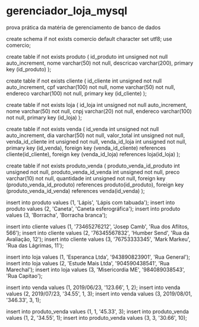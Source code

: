 # gerenciador_loja_mysql
prova prática da matéria de gerenciamento de banco de dados

create schema if not exists comercio default character set utf8; 
use comercio;

create table if not exists produto (
id_produto int unsigned not null auto_increment,
nome varchar(50) not null,
descricao varchar(200),
primary key (id_produto)
);

create table if not exists cliente (
id_cliente int unsigned not null auto_increment,
cpf varchar(100) not null,
nome varchar(50) not null,
endereco varchar(100) not null,
primary key (id_cliente)
);

create table if not exists loja (
id_loja int unsigned not null auto_increment,
nome varchar(50) not null,
cnpj varchar(20) not null,
endereco varchar(100) not null,
primary key (id_loja)
);

create table if not exists venda (
id_venda int unsigned not null auto_increment,
dia varchar(50) not null,
valor_total int unsigned not null,
venda_id_cliente int unsigned not null,
venda_id_loja int unsigned not null,
primary key (id_venda),
foreign key (venda_id_cliente) references cliente(id_cliente),
foreign key (venda_id_loja) references loja(id_loja)
);

create table if not exists produto_venda (
produto_venda_id_produto int unsigned not null,
produto_venda_id_venda int unsigned not null,
preco varchar(10) not null,
quantidade int unsigned not null,
foreign key (produto_venda_id_produto) references produto(id_produto),
foreign key (produto_venda_id_venda) references venda(id_venda)
);
 
insert into produto values (1, 'Lápis', 'Lápis com tabuada');
insert into produto values (2, 'Caneta', 'Caneta esferográfica');
insert into produto values (3, 'Borracha', 'Borracha branca');

insert into cliente values (1, '73465276212', 'Josep Camb', 'Rua dos Aflitos, 566');
insert into cliente values (2, '76345567832', 'Humber Send', 'Rua da Avaliação, 12');
insert into cliente values (3, '76753333345', 'Mark Markeu', 'Rua das Lágrimas, 11');

insert into loja values (1, 'Esperanca Ltda', '943890823901', 'Rua General');
insert into loja values (2, 'Estude Mais Ltda', '904590438541', 'Rua Marechal');
insert into loja values (3, 'Misericordia ME', '984089038543', 'Rua Capitao');

insert into venda values (1, 2019/06/23, '123.66', 1, 2);
insert into venda values (2, 2019/07/23, '34.55', 1, 3);
insert into venda values (3, 2019/08/01, '346.33', 3, 1);

insert into produto_venda values (1, 1, '45.33', 3);
insert into produto_venda values (1, 2, '34.55', 1);
insert into produto_venda values (3, 3, '30.66', 10);
